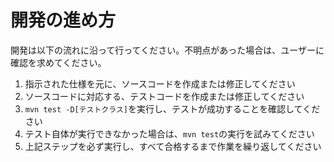 # 開発の進め方

開発は以下の流れに沿って行ってください。不明点があった場合は、ユーザーに確認を求めてください。

1. 指示された仕様を元に、ソースコードを作成または修正してください
1. ソースコードに対応する、テストコードを作成または修正してください
1. `mvn test -D[テストクラス]`を実行し、テストが成功することを確認してください
  1. テスト自体が実行できなかった場合は、`mvn test`の実行を試みてください
1. 上記ステップを必ず実行し、すべて合格するまで作業を繰り返してください
